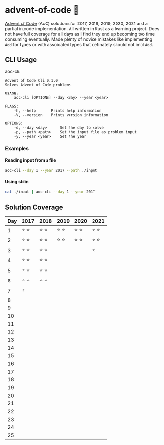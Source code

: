 # advent-of-code 🎄

[Advent of Code](https://adventofcode.com) (AoC) solutions for 2017, 2018, 2019,
2020, 2021 and a partial intcode implementation. All written in Rust as a learning
project. Does not have full coverage for all days as I find they end up becoming
too time consuming eventually. Made plenty of novice mistakes like implementing `Add`
for types or with assoicated types that definately should not impl `Add`.

## CLI Usage

aoc-cli:

```
Advent of Code Cli 0.1.0
Solves Advent of Code problems

USAGE:
    aoc-cli [OPTIONS] --day <day> --year <year>

FLAGS:
    -h, --help       Prints help information
    -V, --version    Prints version information

OPTIONS:
    -d, --day <day>      Set the day to solve
    -p, --path <path>    Set the input file as problem input
    -y, --year <year>    Set the year
```

### Examples

#### Reading input from a file

```sh
aoc-cli --day 1 --year 2017 --path ./input
```

#### Using stdin

```sh
cat ./input | aoc-cli --day 1 --year 2017
```

## Solution Coverage

| Day | 2017          | 2018          | 2019          | 2020          | 2021          |
| --- | ------------- | ------------- | ------------- | ------------- | ------------- |
| 1   | :star: :star: | :star: :star: | :star: :star: | :star: :star: | :star: :star: |
| 2   | :star: :star: | :star: :star: | :star: :star: | :star: :star: | :star: :star: |
| 3   | :star: :star: | :star: :star: |               |               | :star:        |
| 4   | :star: :star: | :star: :star: |               |               |               |
| 5   | :star: :star: | :star: :star: |               |               |               |
| 6   | :star: :star: | :star: :star: |               |               |               |
| 7   | :star:        |               |               |               |               |
| 8   |               |               |               |               |               |
| 9   |               |               |               |               |               |
| 10  |               |               |               |               |               |
| 11  |               |               |               |               |               |
| 12  |               |               |               |               |               |
| 13  |               |               |               |               |               |
| 14  |               |               |               |               |               |
| 15  |               |               |               |               |               |
| 16  |               |               |               |               |               |
| 17  |               |               |               |               |               |
| 18  |               |               |               |               |               |
| 19  |               |               |               |               |               |
| 20  |               |               |               |               |               |
| 21  |               |               |               |               |               |
| 22  |               |               |               |               |               |
| 23  |               |               |               |               |               |
| 24  |               |               |               |               |               |
| 25  |               |               |               |               |               |
